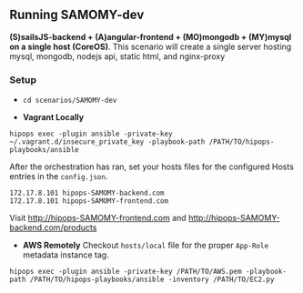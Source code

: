 ## Running SAMOMY-dev
**(S)sailsJS-backend + (A)angular-frontend + (MO)mongodb + (MY)mysql on a single host (CoreOS)**.
This scenario will create a single server hosting mysql, mongodb, nodejs api, static html, and nginx-proxy

### Setup

- ```cd scenarios/SAMOMY-dev```

- **Vagrant Locally**
```
hipops exec -plugin ansible -private-key ~/.vagrant.d/insecure_private_key -playbook-path /PATH/TO/hipops-playbooks/ansible
```
After the orchestration has ran, set your hosts files for the configured Hosts entries in the `config.json`.
```
172.17.8.101 hipops-SAMOMY-backend.com
172.17.8.101 hipops-SAMOMY-frontend.com
```
Visit http://hipops-SAMOMY-frontend.com and http://hipops-SAMOMY-backend.com/products


- **AWS Remotely** Checkout `hosts/local` file for the proper `App-Role` metadata instance tag.
```
hipops exec -plugin ansible -private-key /PATH/TO/AWS.pem -playbook-path /PATH/TO/hipops-playbooks/ansible -inventory /PATH/TO/EC2.py
```
